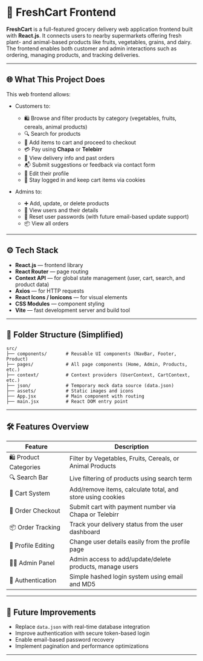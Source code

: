 # 🛒 FreshCart Frontend

**FreshCart** is a full-featured grocery delivery web application frontend built with **React.js**. It connects users to nearby supermarkets offering fresh plant- and animal-based products like fruits, vegetables, grains, and dairy. The frontend enables both customer and admin interactions such as ordering, managing products, and tracking deliveries.

---

## 🌐 What This Project Does

This web frontend allows:

- Customers to:

  - 🛍️ Browse and filter products by category (vegetables, fruits, cereals, animal products)
  - 🔍 Search for products
  - 🛒 Add items to cart and proceed to checkout
  - 💳 Pay using **Chapa** or **Telebirr**
  - 🚚 View delivery info and past orders
  - 📬 Submit suggestions or feedback via contact form
  - 👤 Edit their profile
  - 🍪 Stay logged in and keep cart items via cookies

- Admins to:
  - ➕ Add, update, or delete products
  - 👥 View users and their details
  - 🔑 Reset user passwords (with future email-based update support)
  - 📦 View all orders

---

## ⚙️ Tech Stack

- **React.js** — frontend library
- **React Router** — page routing
- **Context API** — for global state management (user, cart, search, and product data)
- **Axios** — for HTTP requests
- **React Icons / Ionicons** — for visual elements
- **CSS Modules** — component styling
- **Vite** — fast development server and build tool

---

## 📁 Folder Structure (Simplified)

```
src/
├── components/       # Reusable UI components (NavBar, Footer, Product)
├── pages/            # All page components (Home, Admin, Products, etc.)
├── context/          # Context providers (UserContext, CartContext, etc.)
├── json/             # Temporary mock data source (data.json)
├── assets/           # Static images and icons
├── App.jsx           # Main component with routing
├── main.jsx          # React DOM entry point
```

---

## 🛠 Features Overview

| Feature              | Description                                                |
| -------------------- | ---------------------------------------------------------- |
| 🛍 Product Categories | Filter by Vegetables, Fruits, Cereals, or Animal Products  |
| 🔍 Search Bar        | Live filtering of products using search term               |
| 🛒 Cart System       | Add/remove items, calculate total, and store using cookies |
| 🧾 Order Checkout    | Submit cart with payment number via Chapa or Telebirr      |
| 📦 Order Tracking    | Track your delivery status from the user dashboard         |
| 👤 Profile Editing   | Change user details easily from the profile page           |
| 🧑‍💼 Admin Panel       | Admin access to add/update/delete products, manage users   |
| 🔐 Authentication    | Simple hashed login system using email and MD5             |

---

## 🔄 Future Improvements

- Replace `data.json` with real-time database integration
- Improve authentication with secure token-based login
- Enable email-based password recovery
- Implement pagination and performance optimizations

---
